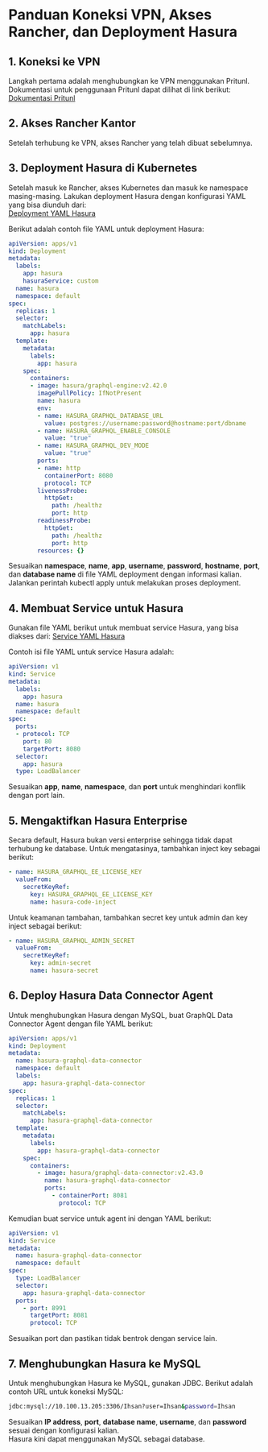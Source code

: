 # Panduan Koneksi VPN, Akses Rancher, dan Deployment Hasura

## 1. Koneksi ke VPN
Langkah pertama adalah menghubungkan ke VPN menggunakan Pritunl. Dokumentasi untuk penggunaan Pritunl dapat dilihat di link berikut:  
[Dokumentasi Pritunl](https://docs.google.com/document/d/12sWyat7xh3zwIUXlOqk2NLGKayTl3mjG/edit?usp=sharing&ouid=103129292174620109877&rtpof=true&sd=true)

## 2. Akses Rancher Kantor
Setelah terhubung ke VPN, akses Rancher yang telah dibuat sebelumnya.

## 3. Deployment Hasura di Kubernetes
Setelah masuk ke Rancher, akses Kubernetes dan masuk ke namespace masing-masing. Lakukan deployment Hasura dengan konfigurasi YAML yang bisa diunduh dari:  
[Deployment YAML Hasura](https://raw.githubusercontent.com/hasura/graphql-engine/stable/install-manifests/kubernetes/deployment.yaml)

Berikut adalah contoh file YAML untuk deployment Hasura:

```yaml
apiVersion: apps/v1
kind: Deployment
metadata:
  labels:
    app: hasura
    hasuraService: custom
  name: hasura
  namespace: default
spec:
  replicas: 1
  selector:
    matchLabels:
      app: hasura
  template:
    metadata:
      labels:
        app: hasura
    spec:
      containers:
      - image: hasura/graphql-engine:v2.42.0
        imagePullPolicy: IfNotPresent
        name: hasura
        env:
        - name: HASURA_GRAPHQL_DATABASE_URL
          value: postgres://username:password@hostname:port/dbname
        - name: HASURA_GRAPHQL_ENABLE_CONSOLE
          value: "true"
        - name: HASURA_GRAPHQL_DEV_MODE
          value: "true"
        ports:
        - name: http
          containerPort: 8080
          protocol: TCP
        livenessProbe:
          httpGet:
            path: /healthz
            port: http
        readinessProbe:
          httpGet:
            path: /healthz
            port: http
        resources: {}
```
Sesuaikan **namespace**, **name**, **app**, **username**, **password**, **hostname**, **port**, dan **database name** di file YAML deployment dengan informasi kalian.  
Jalankan perintah kubectl apply untuk melakukan proses deployment.  

## 4. Membuat Service untuk Hasura  
Gunakan file YAML berikut untuk membuat service Hasura, yang bisa diakses dari:
[Service YAML Hasura](https://raw.githubusercontent.com/hasura/graphql-engine/stable/install-manifests/kubernetes/svc.yaml)  

Contoh isi file YAML untuk service Hasura adalah:

```yaml
apiVersion: v1
kind: Service
metadata:
  labels:
    app: hasura
  name: hasura
  namespace: default
spec:
  ports:
  - protocol: TCP
    port: 80
    targetPort: 8080
  selector:
    app: hasura
  type: LoadBalancer
```

Sesuaikan **app**, **name**, **namespace**, dan **port** untuk menghindari konflik dengan port lain.  

## 5. Mengaktifkan Hasura Enterprise  
Secara default, Hasura bukan versi enterprise sehingga tidak dapat terhubung ke database. Untuk mengatasinya, tambahkan inject key sebagai berikut:  
  
```yaml
- name: HASURA_GRAPHQL_EE_LICENSE_KEY
  valueFrom:
    secretKeyRef:
      key: HASURA_GRAPHQL_EE_LICENSE_KEY
      name: hasura-code-inject
```
  
Untuk keamanan tambahan, tambahkan secret key untuk admin dan key inject sebagai berikut:  

```yaml
- name: HASURA_GRAPHQL_ADMIN_SECRET
  valueFrom:
    secretKeyRef:
      key: admin-secret
      name: hasura-secret
```
  
## 6. Deploy Hasura Data Connector Agent  
Untuk menghubungkan Hasura dengan MySQL, buat GraphQL Data Connector Agent dengan file YAML berikut:  

```yaml
apiVersion: apps/v1
kind: Deployment
metadata:
  name: hasura-graphql-data-connector
  namespace: default
  labels:
    app: hasura-graphql-data-connector
spec:
  replicas: 1
  selector:
    matchLabels:
      app: hasura-graphql-data-connector
  template:
    metadata:
      labels:
        app: hasura-graphql-data-connector
    spec:
      containers:
        - image: hasura/graphql-data-connector:v2.43.0
          name: hasura-graphql-data-connector
          ports:
            - containerPort: 8081
              protocol: TCP
```
  
Kemudian buat service untuk agent ini dengan YAML berikut:  

```yaml
apiVersion: v1
kind: Service
metadata:
  name: hasura-graphql-data-connector
  namespace: default
spec:
  type: LoadBalancer
  selector:
    app: hasura-graphql-data-connector
  ports:
    - port: 8991
      targetPort: 8081
      protocol: TCP
```  
  
Sesuaikan port dan pastikan tidak bentrok dengan service lain.  

## 7. Menghubungkan Hasura ke MySQL  
Untuk menghubungkan Hasura ke MySQL, gunakan JDBC. Berikut adalah contoh URL untuk koneksi MySQL:

```bash
jdbc:mysql://10.100.13.205:3306/Ihsan?user=Ihsan&password=Ihsan
```

Sesuaikan **IP address**, **port**, **database name**, **username**, dan **password** sesuai dengan konfigurasi kalian.  
Hasura kini dapat menggunakan MySQL sebagai database.  
